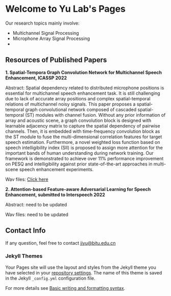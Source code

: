 # Welcome to Yu Lab's Pages

Our research topics mainly involve:
 - Multichannel Signal Processing
 - Microphone Array Signal Processing
 - 

## Resources of Published Papers

**1. Spatial-Tempora Graph Convolution Network for Multichannel Speech Enhancement, ICASSP 2022**

   Abstract: Spatial dependency related to distributed microphone positions is essential for multichannel speech enhancement task. It is still challenging due to lack of accurate array positions and complex spatial-temporal relations of multichannel noisy signals. This paper proposes a spatial-temporal graph convolutional network composed of cascaded spatial-temporal (ST) modules with channel fusion. Without any prior information of array and acoustic scene, a graph convolution block is designed with learnable adjacency matrix to capture the spatial dependency of pairwise channels. Then, it is embedded with time-frequency convolution block as the ST module to fuse the multi-dimensional correlation features for target speech estimation. Furthermore, a novel weighted loss function based on speech intelligibility index (SII) is proposed to assign more attention for the important bands of human understanding during network training. Our framework is demonstrated to achieve over 11% performance improvement on PESQ and intelligibility against prior state-of-the-art approaches in multi-scene speech enhancement experiments.

   Wav files: [Click here](http://ahuei.github.io/stgcsen "wav")


**2. Attention-based Feature-aware Adversarial Learning for Speech Enhancement, submitted to Interspeech 2022**

   Abstract:  need to be updated

   Wav files: need to be updated


## Contact Info
If any question, feel free to contact <jjyu@bjtu.edu.cn>


### Jekyll Themes

Your Pages site will use the layout and styles from the Jekyll theme you have selected in your [repository settings](https://github.com/crystalyuu/YuLab.github.io/settings/pages). The name of this theme is saved in the Jekyll `_config.yml` configuration file.

For more details see [Basic writing and formatting syntax](https://docs.github.com/en/github/writing-on-github/getting-started-with-writing-and-formatting-on-github/basic-writing-and-formatting-syntax).



